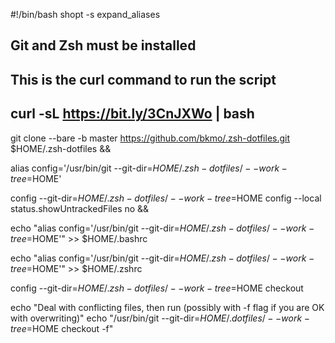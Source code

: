 #!/bin/bash
shopt -s expand_aliases

## Git and Zsh must be installed
## This is the curl command to run the script
## curl -sL https://bit.ly/3CnJXWo | bash

git clone --bare -b master https://github.com/bkmo/.zsh-dotfiles.git $HOME/.zsh-dotfiles &&

alias config='/usr/bin/git --git-dir=$HOME/.zsh-dotfiles/ --work-tree=$HOME'

config --git-dir=$HOME/.zsh-dotfiles/ --work-tree=$HOME config --local status.showUntrackedFiles no &&

echo "alias config='/usr/bin/git --git-dir=$HOME/.zsh-dotfiles/ --work-tree=$HOME'" >> $HOME/.bashrc

echo "alias config='/usr/bin/git --git-dir=$HOME/.zsh-dotfiles/ --work-tree=$HOME'" >> $HOME/.zshrc

config --git-dir=$HOME/.zsh-dotfiles/ --work-tree=$HOME checkout

echo "Deal with conflicting files, then run (possibly with -f flag if you are OK with overwriting)"
echo "/usr/bin/git --git-dir=$HOME/.dotfiles/ --work-tree=$HOME checkout -f"
